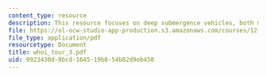```yaml
---
content_type: resource
description: This resource focuses on deep submergence vehicles, both manned and un-manned.
file: https://ol-ocw-studio-app-production.s3.amazonaws.com/courses/12-097-chemical-investigations-of-boston-harbor-january-iap-2006/9923430d0bcd164519b854b82d9eb450_whoi_tour_3.pdf
file_type: application/pdf
resourcetype: Document
title: whoi_tour_3.pdf
uid: 9923430d-0bcd-1645-19b8-54b82d9eb450
---
```

